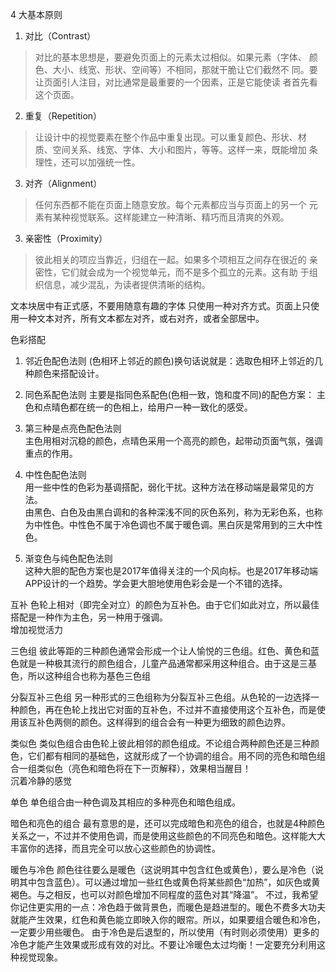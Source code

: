 4 大基本原则
1. 对比（Contrast）
> 对比的基本思想是，要避免页面上的元素太过相似。如果元素（字体、
颜色、大小、线宽、形状、空间等）不相同，那就干脆让它们截然不
同。要让页面引人注目，对比通常是最重要的一个因素，正是它能使读
者首先看这个页面。

2. 重复（Repetition）
> 让设计中的视觉要素在整个作品中重复出现。可以重复颜色、形状、材
质、空间关系、线宽、字体、大小和图片，等等。这样一来，既能增加
条理性，还可以加强统一性。

3. 对齐（Alignment）
> 任何东西都不能在页面上随意安放。每个元素都应当与页面上的另一个
元素有某种视觉联系。这样能建立一种清晰、精巧而且清爽的外观。

3. 亲密性（Proximity）
> 彼此相关的项应当靠近，归组在一起。如果多个项相互之间存在很近的
亲密性，它们就会成为一个视觉单元，而不是多个孤立的元素。这有助
于组织信息，减少混乱，为读者提供清晰的结构。

文本块居中有正式感，不要用随意有趣的字体
只使用一种对齐方式。页面上只使用一种文本对齐，所有文本都左对齐，或右对齐，或者全部居中。

色彩搭配
1. 邻近色配色法则
  (色相环上邻近的颜色)换句话说就是：选取色相环上邻近的几种颜色来搭配设计。

2. 同色系配色法则
  主要是指同色系配色(色相一致，饱和度不同)的配色方案：
  主色和点晴色都在统一的色相上，给用户一种一致化的感受。

3. 第三种是点亮色配色法则  
  主色用相对沉稳的颜色，点晴色采用一个高亮的颜色，起带动页面气氛，强调重点的作用。

4. 中性色配色法则  
  用一些中性的色彩为基调搭配，弱化干扰。这种方法在移动端是最常见的方法。  
  由黑色、白色及由黑白调和的各种深浅不同的灰色系列，称为无彩色系，也称为中性色。中性色不属于冷色调也不属于暖色调。黑白灰是常用到的三大中性色。

5. 渐变色与纯色配色法则  
  这种大胆的配色方案也是2017年值得关注的一个风向标。也是2017年移动端APP设计的一个趋势。学会更大胆地使用色彩会是一个不错的选择。  

互补
  色轮上相对（即完全对立）的颜色为互补色。由于它们如此对立，所以最佳搭配是一种作为主色，另一种用于强调。  
  增加视觉活力

三色组
  彼此等距的三种颜色通常会形成一个让人愉悦的三色组。红色、黄色和蓝色就是一种极其流行的颜色组合，儿童产品通常都采用这种组合。由于这是三基色，所以这种组合也称为基色三色组

分裂互补三色组
  另一种形式的三色组称为分裂互补三色组。从色轮的一边选择一种颜色，再在色轮上找出它对面的互补色，不过并不直接使用这个互补色，而是使用该互补色两侧的颜色。这样得到的组合会有一种更为细致的颜色边界。  

类似色
  类似色组合由色轮上彼此相邻的颜色组成。不论组合两种颜色还是三种颜色，它们都有相同的基础色，这就形成了一个协调的组合。用不同的亮色和暗色组合一组类似色（亮色和暗色将在下一页解释），效果相当醒目！  
  沉着冷静的感觉

单色
  单色组合由一种色调及其相应的多种亮色和暗色组成。  

暗色和亮色的组合
  最有意思的是，还可以完成暗色和亮色的组合，也就是4种颜色关系之一，不过并不使用色调，而是使用这些颜色的不同亮色和暗色。这样能大大丰富你的选择，而且完全可以放心这些颜色的协调性。

暖色与冷色
  颜色往往要么是暖色（这说明其中包含红色或黄色），要么是冷色（说明其中包含蓝色）。可以通过增加一些红色或黄色将某些颜色“加热”，如灰色或黄褐色。与之相反，也可以对颜色增加不同程度的蓝色对其“降温”。
  不过，我希望你记住更实用的一点：冷色趋于做背景色，而暖色是趋进型的。暖色不费多大功夫就能产生效果，红色和黄色能立即映入你的眼帘。所以，如果要组合暖色和冷色，一定要少用些暖色。
  由于冷色是后退型的，所以使用（有时则必须使用）更多的冷色才能产生效果或形成有效的对比。不要让冷暖色太过均衡！一定要充分利用这种视觉现象。  
